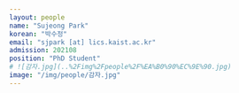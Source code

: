 ```yaml
---
layout: people
name: "Sujeong Park"
korean: "박수정"
email: "sjpark [at] lics.kaist.ac.kr"
admission: 202108
position: "PhD Student"
# ![감자.jpg](..%2Fimg%2Fpeople%2F%EA%B0%90%EC%9E%90.jpg)
image: "/img/people/감자.jpg"
---
```

